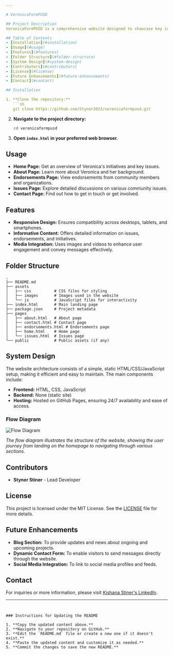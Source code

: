 ```yaml
---

# VeronicaFormPUSD

## Project Description
VeronicaFormPUSD is a comprehensive website designed to showcase key initiatives, projects, and endorsements related to the PUSD community. It offers a user-friendly platform for visitors to explore various aspects of the site, including important issues, endorsements, and contact information. The site aims to foster community engagement and provide valuable insights into the projects and initiatives supported by Veronica.

## Table of Contents
- [Installation](#installation)
- [Usage](#usage)
- [Features](#features)
- [Folder Structure](#folder-structure)
- [System Design](#system-design)
- [Contributors](#contributors)
- [License](#license)
- [Future Enhancements](#future-enhancements)
- [Contact](#contact)

## Installation

1. **Clone the repository:**
   ```sh
   git clone https://github.com/Styner2023/veronicaformpusd.git
   ```
2. **Navigate to the project directory:**
   ```sh
   cd veronicaformpusd
   ```
3. **Open `index.html` in your preferred web browser.**

## Usage

- **Home Page:** Get an overview of Veronica's initiatives and key issues.
- **About Page:** Learn more about Veronica and her background.
- **Endorsements Page:** View endorsements from community members and organizations.
- **Issues Page:** Explore detailed discussions on various community issues.
- **Contact Page:** Find out how to get in touch or get involved.

## Features

- **Responsive Design:** Ensures compatibility across desktops, tablets, and smartphones.
- **Informative Content:** Offers detailed information on issues, endorsements, and initiatives.
- **Media Integration:** Uses images and videos to enhance user engagement and convey messages effectively.

## Folder Structure
```plaintext
.
├── README.md
├── assets
│   ├── css          # CSS files for styling
│   ├── images       # Images used in the website
│   └── js           # JavaScript files for interactivity
├── index.html       # Main landing page
├── package.json     # Project metadata
├── pages
│   ├── about.html   # About page
│   ├── contact.html # Contact page
│   ├── endorsements.html # Endorsements page
│   ├── home.html    # Home page
│   └── issues.html  # Issues page
└── public           # Public assets (if any)
```

## System Design

The website architecture consists of a simple, static HTML/CSS/JavaScript setup, making it efficient and easy to maintain. The main components include:

- **Frontend:** HTML, CSS, JavaScript
- **Backend:** None (static site)
- **Hosting:** Hosted on GitHub Pages, ensuring 24/7 availability and ease of access.

### Flow Diagram
![Flow Diagram](path_to_your_flow_diagram_image)

*The flow diagram illustrates the structure of the website, showing the user journey from landing on the homepage to navigating through various sections.*

## Contributors

- **Styner Stiner** - Lead Developer

## License

This project is licensed under the MIT License. See the [LICENSE](LICENSE) file for more details.

## Future Enhancements

- **Blog Section:** To provide updates and news about ongoing and upcoming projects.
- **Dynamic Contact Form:** To enable visitors to send messages directly through the website.
- **Social Media Integration:** To link to social media profiles and feeds.

## Contact

For inquiries or more information, please visit [Kishana Stiner's LinkedIn](https://www.linkedin.com/in/kishana-stiner/).

---
```


### Instructions for Updating the README

1. **Copy the updated content above.**
2. **Navigate to your repository on GitHub.**
3. **Edit the `README.md` file or create a new one if it doesn't exist.**
4. **Paste the updated content and customize it as needed.**
5. **Commit the changes to save the new README.**
